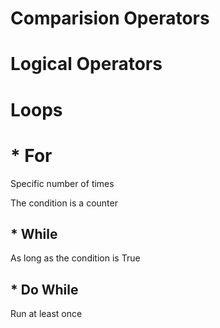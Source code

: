 # Comparision Operators







# Logical Operators





# Loops


# * For

Specific number of times

The condition is a counter


## * While

As long as the condition is True


## * Do While

Run at least once